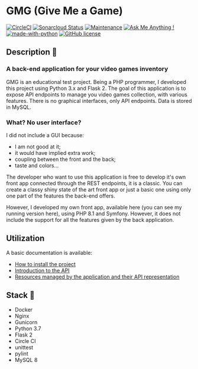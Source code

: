 # GMG (Give Me a Game)
[![CircleCI](https://circleci.com/gh/ecourtial/gmg/tree/master.svg?style=svg)](https://circleci.com/gh/ecourtial/gmg/tree/master) [![Sonarcloud Status](https://sonarcloud.io/api/project_badges/measure?project=gmg&metric=alert_status)](https://sonarcloud.io/dashboard?id=gmg) [![Maintenance](https://img.shields.io/badge/Maintained%3F-yes-green.svg)](https://GitHub.com/ecourtial/gmg/graphs/commit-activity) [![Ask Me Anything !](https://img.shields.io/badge/Ask%20me-anything-1abc9c.svg)](https://GitHub.com/ecourtial/gmg) [![made-with-python](https://img.shields.io/badge/Made%20with-Python-1f425f.svg)](https://www.python.org/) [![GitHub license](https://img.shields.io/github/license/Naereen/StrapDown.js.svg)](https://github.com/ecourtial/gmg/blob/master/LICENSE)

## Description :notebook:

### A back-end application for your video games inventory

GMG is an educational test project. Being a PHP programmer, I developed this project using Python 3.x and Flask 2.
The goal of this application is to expose API endpoints to manage you video games collection, with various features.
There is no graphical interfaces, only API endpoints. Data is stored in MySQL.

### What? No user interface?

I did not include a GUI because:
- I am not good at it;
- it would have implied extra work;
- coupling between the front and the back;
- taste and colors...

The developer who want to use this application is free to develop it's own front app connected through the REST endpoints, it is a classic. You can create a classy shiny state of the art front app or just a basic one using only one part of the features the back-end offers.

However, I developed my own front app, available here (you can see my running version here), using PHP 8.1 and Symfony. However, it does not include the support for all the features given by the back application.

## Utilization

A basic documentation is available:
* [How to install the project](docs/SETUP.md)
* [Introduction to the API](docs/API.md)
* [Resources managed by the application and their API representation](docs/RESOURCES.md)

## Stack :light_rail:

* Docker
* Nginx
* Gunicorn
* Python 3.7
* Flask 2
* Circle CI
* unittest
* pylint
* MySQL 8

